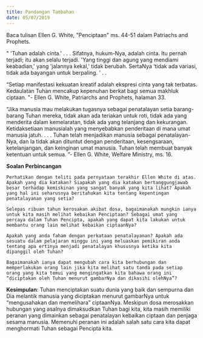 ```yaml
---
title: Pandangan Tambahan
date: 05/07/2019
---
```


Baca tulisan Ellen G. White, "Penciptaan" ms. 44-51 dalam Patriachs and Prophets.

" 'Tuhan adalah cinta.' . . . Sifatnya, hukum-Nya, adalah cinta. Itu pernah terjadi; itu akan selalu terjadi. 'Yang tinggi dan agung yang mendiami keabadian,' yang 'jalannya kekal,' tidak berubah. SertaNya ‘tidak ada variasi, tidak ada bayangan untuk berpaling. ' . .

“Setiap manifestasi kekuatan kreatif adalah ekspresi cinta yang tak terbatas. Kedaulatan Tuhan mencakup kepenuhan berkat bagi semua makhluk ciptaan. "- Ellen G. White, Patriarchs and Prophets, halaman 33.

“Jika manusia mau melakukan tugasnya sebagai penatalayan setia barang-barang Tuhan mereka, tidak akan ada teriakan untuk roti, tidak ada yang menderita dalam kemelaratan, tidak ada yang telanjang dan kekurangan. Ketidaksetiaan manusialah yang menyebabkan penderitaan di mana umat manusia jatuh. . . . Tuhan telah menjadikan manusia sebagai penatalayan-Nya, dan Ia tidak akan dituntut dengan penderitaan, kesengsaraan, ketelanjangan, dan keinginan umat manusia. Tuhan telah membuat banyak ketentuan untuk semua. ”- Ellen G. White, Welfare Ministry, ms. 16.

**Soalan Perbincangan**

`Perhatikan dengan teliti pada pernyataan terakhir Ellen White di atas. Apakah yang dia katakan? Siapakah yang dia katakan bertanggungjawab besar terhadap kemiskinan yang sangat banyak yang kita lihat? Apakah yang hal ini seharusnya beritahukan kita tentang kepentingan penatalayanan yang setia?`

`Selepas ribuan tahun kerosakan akibat dosa, bagaimanakah mungkin ianya untuk kita masih melihat kebaikan Penciptaan? Sebagai umat yang percaya dalam Tuhan Pencipta, apakah yang dapat kita lakukan untuk membantu orang lain melihat kebaikan ciptaanNya?`

`Apakah yang anda faham dengan perkataan penatalayanan? Apakah ada sesuatu dalam pelajaran minggu ini yang meluaskan pemikiran anda tentang apa ertinya menjadi penatalayan khususnya ketika kita dipanggil oleh Tuhan?`

`Bagaimanakah ianya dapat mengubah cara kita berhubungan dan memperlakukan orang lain jika kita melihat satu tanda pada setiap orang yang kita temui yang mengingatkan kita bahawa orang ini “diciptakan oleh Tuhan menurut gambarNya dan dikasihi olehNya”?`

**Kesimpulan**: Tuhan menciptakan suatu dunia yang baik dan sempurna dan Dia melantik manusia yang diciptakan menurut gambarNya untuk “mengusahakan dan memelihara” ciptaanNya. Meskipun dosa merosakkan hubungan yang asalnya dimaksudkan Tuhan bagi kita, kita masih memiliki peranan yang dimainkan sebagai penatalayan kebaikan ciptaan dan penjaga sesama manusia. Memenuhi peranan ini adalah salah satu cara kita dapat menghormati Tuhan sebagai Pencipta kita.